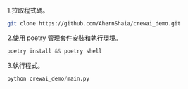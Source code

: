 1.拉取程式碼。

```bash
git clone https://github.com/AhernShaia/crewai_demo.git
```

2.使用 poetry 管理套件安裝和執行環境。

```python
poetry install && poetry shell
```

3.執行程式。

```python
python crewai_demo/main.py
```
